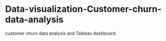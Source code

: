 # Data-visualization-Customer-churn-data-analysis
customer churn data analysis and  Tableau dashboard.
